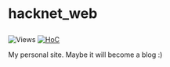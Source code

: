 # hacknet_web<p align="center">
 <img src="https://hits.seeyoufarm.com/api/count/incr/badge.svg?url=https://github.com/Konstantin-create/hacknet_web/tree/v2&title=views%20daily/total" alt="Views" />
 <a href="https://hitsofcode.com/github/Konstantin-create/hacknet_web/view?branch=main"><img alt="HoC" src="https://hitsofcode.com/github/Konstantin-create/hacknet_web?branch=main"/></a>
</p>
My personal site. Maybe it will become a blog :)
